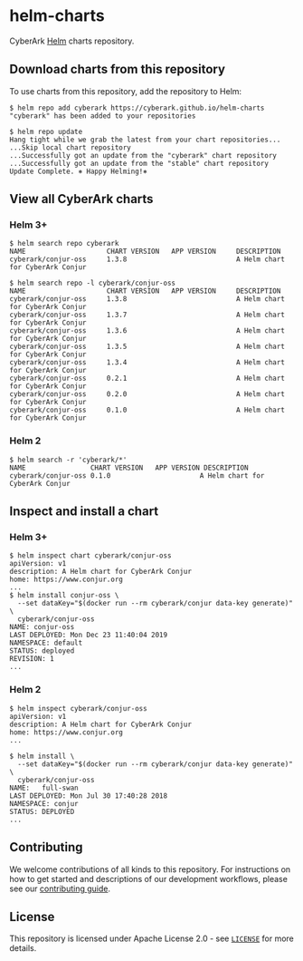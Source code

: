 # helm-charts

CyberArk [Helm](https://github.com/helm/helm) charts repository.

## Download charts from this repository

To use charts from this repository, add the repository to Helm:

```sh-session
$ helm repo add cyberark https://cyberark.github.io/helm-charts
"cyberark" has been added to your repositories

$ helm repo update
Hang tight while we grab the latest from your chart repositories...
...Skip local chart repository
...Successfully got an update from the "cyberark" chart repository
...Successfully got an update from the "stable" chart repository
Update Complete. ⎈ Happy Helming!⎈
```

## View all CyberArk charts

### Helm 3+

```sh-session
$ helm search repo cyberark
NAME                    CHART VERSION   APP VERSION     DESCRIPTION                     
cyberark/conjur-oss     1.3.8                           A Helm chart for CyberArk Conjur

$ helm search repo -l cyberark/conjur-oss
NAME                    CHART VERSION   APP VERSION     DESCRIPTION                     
cyberark/conjur-oss     1.3.8                           A Helm chart for CyberArk Conjur
cyberark/conjur-oss     1.3.7                           A Helm chart for CyberArk Conjur
cyberark/conjur-oss     1.3.6                           A Helm chart for CyberArk Conjur
cyberark/conjur-oss     1.3.5                           A Helm chart for CyberArk Conjur
cyberark/conjur-oss     1.3.4                           A Helm chart for CyberArk Conjur
cyberark/conjur-oss     0.2.1                           A Helm chart for CyberArk Conjur
cyberark/conjur-oss     0.2.0                           A Helm chart for CyberArk Conjur
cyberark/conjur-oss     0.1.0                           A Helm chart for CyberArk Conjur
```

### Helm 2
```sh-session
$ helm search -r 'cyberark/*'
NAME                CHART VERSION	APP VERSION DESCRIPTION
cyberark/conjur-oss 0.1.0                      A Helm chart for CyberArk Conjur
```

## Inspect and install a chart

### Helm 3+
```sh-session
$ helm inspect chart cyberark/conjur-oss
apiVersion: v1
description: A Helm chart for CyberArk Conjur
home: https://www.conjur.org
...
$ helm install conjur-oss \
  --set dataKey="$(docker run --rm cyberark/conjur data-key generate)" \
  cyberark/conjur-oss
NAME: conjur-oss
LAST DEPLOYED: Mon Dec 23 11:40:04 2019
NAMESPACE: default
STATUS: deployed
REVISION: 1
...
```

### Helm 2
```sh-session
$ helm inspect cyberark/conjur-oss
apiVersion: v1
description: A Helm chart for CyberArk Conjur
home: https://www.conjur.org
...

$ helm install \
  --set dataKey="$(docker run --rm cyberark/conjur data-key generate)" \
  cyberark/conjur-oss
NAME:   full-swan
LAST DEPLOYED: Mon Jul 30 17:40:28 2018
NAMESPACE: conjur
STATUS: DEPLOYED
...
```

## Contributing

We welcome contributions of all kinds to this repository. For instructions on
how to get started and descriptions of our development workflows, please see our
[contributing guide](CONTRIBUTING.md).

## License

This repository is licensed under Apache License 2.0 - see [`LICENSE`](LICENSE) for more details.
